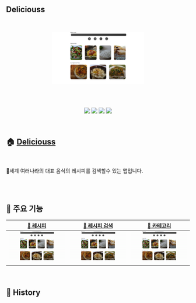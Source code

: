 ## Deliciouss

<br>

<p align='center'>
<img width='50%' src='https://github.com/jackma914/react-recipe-app/blob/master/images/%EC%82%AC%EC%A7%84.jpg?raw=true'>
</p>

<br>
<br>

<p align='center'>
    <img src="https://img.shields.io/badge/styled-components--4D4D4D?logo=styled-components"/>
        <img src="https://img.shields.io/badge/React-4D4D4D?logo=React"/>
        <img src="https://img.shields.io/badge/React Router-4D4D4D?logo=React Router"/>
    <img src="https://img.shields.io/badge/Netlify-4D4D4D?logo=Netlify" />

</p>

<br>

## 🏠 [Deliciouss](https://monumental-rolypoly-fb2e03.netlify.app/)

<br>

🍕세계 여러나라의 대표 음식의 레시피를 검색할수 있는 앱입니다.

<br>

<br>

## 📌 주요 기능

| [🔗 레시피 ](https://github.com/jackma914/react-recipe-app/wiki/%F0%9F%93%8C-%EB%A0%88%EC%8B%9C%ED%94%BC) | [🔗 레시피 검색](https://github.com/jackma914/react-recipe-app/wiki/%F0%9F%93%8C-%EB%A0%88%EC%8B%9C%ED%94%BC-%EA%B2%80%EC%83%89) | [🔗 카테고리 ](https://github.com/jackma914/react-recipe-app/wiki/%F0%9F%93%8C-%EC%B9%B4%ED%85%8C%EA%B3%A0%EB%A6%AC) |
| :------------------------------------------------------------------------------------------------------------: | :-------------------------------------------------------------------------------------------------------------------------------------------------------: | :---------------------------------------------------------------------------------------------------------: |
|                                  <img width='500' src='images/레시피.gif'>                                  |                                                          <img width='500' src='images/검색.gif'>                                                           |                                  <img width='500' src='images/카테고리.gif'>                                   |

<br>

## 📌 History
